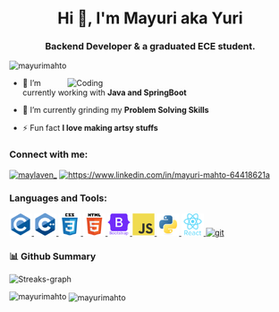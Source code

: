 <h1 align="center">Hi 👋, I'm Mayuri aka Yuri</h1>
<h3 align="center">Backend Developer & a graduated ECE student.</h3>

<p align="left"> <img src="https://komarev.com/ghpvc/?username=mayurimahto&label=Profile%20views&color=0e75b6&style=flat" alt="mayurimahto" /> </p>


<img align="right" alt="Coding" width="400" src="https://cdn.dribbble.com/users/2646423/screenshots/5507196/computer.gif">

- 🌱 I’m currently working with **Java and SpringBoot**

- 🔭 I’m currently grinding my **Problem Solving Skills**

- ⚡ Fun fact **I love making artsy stuffs**

<h3 align="left">Connect with me:</h3>
<p align="left">
<a href="https://twitter.com/maylaven_" target="blank"><img align="center" src="https://raw.githubusercontent.com/rahuldkjain/github-profile-readme-generator/master/src/images/icons/Social/twitter.svg" alt="maylaven_" height="30" width="40" /></a>
<a href="https://www.linkedin.com/in/mayuri-mahto-64418621a/" target="blank"><img align="center" src="https://raw.githubusercontent.com/rahuldkjain/github-profile-readme-generator/master/src/images/icons/Social/linked-in-alt.svg" alt="https://www.linkedin.com/in/mayuri-mahto-64418621a" height="30" width="40" /></a>
</p>


<h3 align="left">Languages and Tools:</h3>
<p align="left"><a href="https://www.cprogramming.com/" target="_blank" rel="noreferrer"> <img src="https://raw.githubusercontent.com/devicons/devicon/master/icons/c/c-original.svg" alt="c" width="40" height="40"/> </a> <a href="https://www.w3schools.com/cpp/" target="_blank" rel="noreferrer"> <img src="https://raw.githubusercontent.com/devicons/devicon/master/icons/cplusplus/cplusplus-original.svg" alt="cplusplus" width="40" height="40"/> </a> <a href="https://www.w3schools.com/css/" target="_blank" rel="noreferrer"> <img src="https://raw.githubusercontent.com/devicons/devicon/master/icons/css3/css3-original-wordmark.svg" alt="css3" width="40" height="40"/> </a> <a href="https://www.w3.org/html/" target="_blank" rel="noreferrer"> <img src="https://raw.githubusercontent.com/devicons/devicon/master/icons/html5/html5-original-wordmark.svg" alt="html5" width="40" height="40"/> </a>  <a href="https://getbootstrap.com" target="_blank" rel="noreferrer"> <img src="https://raw.githubusercontent.com/devicons/devicon/master/icons/bootstrap/bootstrap-plain-wordmark.svg" alt="bootstrap" width="40" height="40"/> </a> <a href="https://developer.mozilla.org/en-US/docs/Web/JavaScript" target="_blank" rel="noreferrer"> <img src="https://raw.githubusercontent.com/devicons/devicon/master/icons/javascript/javascript-original.svg" alt="javascript" width="40" height="40"/> </a> <a href="https://www.python.org" target="_blank" rel="noreferrer"> <img src="https://raw.githubusercontent.com/devicons/devicon/master/icons/python/python-original.svg" alt="python" width="40" height="40"/> </a> <a href="https://reactjs.org/" target="_blank" rel="noreferrer"> <img src="https://raw.githubusercontent.com/devicons/devicon/master/icons/react/react-original-wordmark.svg" alt="react" width="40" height="40"/> </a> <a href="https://git-scm.com/" target="_blank" rel="noreferrer"> <img src="https://www.vectorlogo.zone/logos/git-scm/git-scm-icon.svg" alt="git" width="40" height="40"/> </a> </p> </p>



### 📊 Github Summary
<!-- <tr>
    <img src="https://github-readme-stats.vercel.app/api?username=khankhushi&theme=github_dark&show_icons=true"  display=block width=50% height=auto  alt="1">
   <img src="https://github-readme-stats.vercel.app/api/top-langs/?username=khankhushi&theme=github_dark&layout=compact"  display=block width=50% height=auto  alt="2" > -->
  </tr>
<img src="https://github-readme-streak-stats.herokuapp.com?user=mayurimahto&theme=github-dark&date_format=j%20M%5B%20Y%5D&fire=FF8F17&border=504E62&ring=3B82F6&dates=3B82F6&stroke=DDDDDD" alt="Streaks-graph"><p/>


<p><img align="left" src="https://github-readme-stats.vercel.app/api/top-langs?username=mayurimahto&show_icons=true&theme=tokyonight&title_color=4b4848&locale=en&layout=compact" alt="mayurimahto" /></p>


<p>&nbsp;<img align="center" src="https://github-readme-stats.vercel.app/api?username=mayurimahto&show_icons=true&theme=radical&locale=en" alt="mayurimahto" /></p>


<!---
mayurimahto/mayurimahto is a ✨ special ✨ repository because its `README.md` (this file) appears on your GitHub profile.
You can click the Preview link to take a look at your changes.
--->
